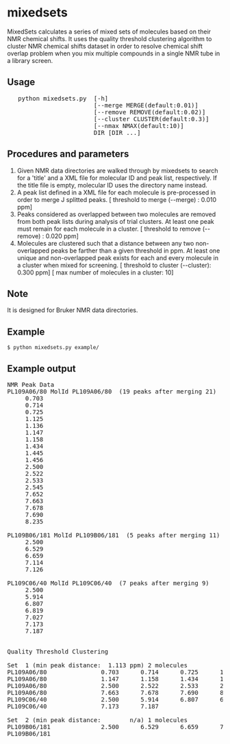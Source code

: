 mixedsets
=========

MixedSets calculates a series of mixed sets of molecules based on their NMR chemical shifts. It uses the quality threshold clustering algorithm to cluster NMR chemical shifts dataset in order to resolve chemical shift overlap problem when you mix multiple compounds in a single NMR tube in a library screen.

## Usage
<pre>
   python mixedsets.py  [-h] 
                        [--merge MERGE(default:0.01)] 
                        [--remove REMOVE(default:0.02)] 
                        [--cluster CLUSTER(default:0.3)] 
                        [--nmax NMAX(default:10)] 
                        DIR [DIR ...]
</pre>

## Procedures and parameters
1. Given NMR data directories are walked through by mixedsets to search
   for a 'title' and a XML file for molecular ID and peak list,
   respectively. If the title file is empty, molecular ID uses
   the directory name instead.
2. A peak list defined in a XML file for each molecule
   is pre-processed in order to merge J splitted peaks.
   [ threshold to merge   (--merge)  :  0.010 ppm]
3. Peaks considered as overlapped between two molecules are
   removed from both peak lists during analysis of trial clusters.
   At least one peak must remain for each molecule in a cluster.
   [ threshold to remove  (--remove) :  0.020 ppm]
4. Molecules are clustered such that a distance between any two
   non-overlapped peaks be farther than a given threshold in ppm.
   At least one unique and non-overlapped peak exists for each
   and every molecule in a cluster when mixed for screening.
   [ threshold to cluster (--cluster):  0.300 ppm]
   [ max number of molecules in a cluster: 10]

## Note
It is designed for Bruker NMR data directories.

## Example
```$ python mixedsets.py example/```

## Example output
<pre>
NMR Peak Data
PL109A06/80 MolId PL109A06/80  (19 peaks after merging 21)
     0.703
     0.714
     0.725
     1.125
     1.136
     1.147
     1.158
     1.434
     1.445
     1.456
     2.500
     2.522
     2.533
     2.545
     7.652
     7.663
     7.678
     7.690
     8.235

PL109B06/181 MolId PL109B06/181  (5 peaks after merging 11)
     2.500
     6.529
     6.659
     7.114
     7.126

PL109C06/40 MolId PL109C06/40  (7 peaks after merging 9)
     2.500
     5.914
     6.807
     6.819
     7.027
     7.173
     7.187


Quality Threshold Clustering

Set  1 (min peak distance:  1.113 ppm) 2 molecules
PL109A06/80               0.703      0.714      0.725      1.125      1.136 
PL109A06/80               1.147      1.158      1.434      1.445      1.456 
PL109A06/80               2.500      2.522      2.533      2.545      7.652 
PL109A06/80               7.663      7.678      7.690      8.235
PL109C06/40               2.500      5.914      6.807      6.819      7.027 
PL109C06/40               7.173      7.187

Set  2 (min peak distance:        n/a) 1 molecules
PL109B06/181              2.500      6.529      6.659      7.114      7.126 
PL109B06/181
</pre>
